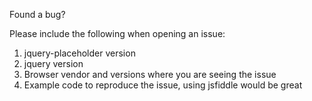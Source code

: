 Found a bug?

Please include the following when opening an issue:

1. jquery-placeholder version
2. jquery version
3. Browser vendor and versions where you are seeing the issue
4. Example code to reproduce the issue, using jsfiddle would be great
